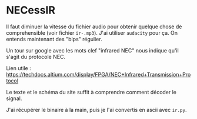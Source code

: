 # NECessIR

Il faut diminuer la vitesse du fichier audio pour obtenir quelque chose de comprehensible (voir fichier `ir-.mp3`). J'ai utiliser `audacity` pour ça.
On entends maintenant des "bips" régulier.

Un tour sur google avec les mots clef "infrared NEC" nous indique qu'il s'agit du protocole NEC.

Lien utile : https://techdocs.altium.com/display/FPGA/NEC+Infrared+Transmission+Protocol

Le texte et le schéma du site suffit à comprendre comment décoder le signal.

J'ai récupérer le binaire à la main, puis je l'ai convertis en ascii avec `ir.py`.
